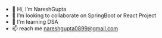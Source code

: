 - 👋 Hi, I’m NareshGupta
- 💞️ I’m looking to collaborate on SpringBoot or React Project
- 💞️ I'm learning DSA
- 📫  reach me nareshgupta0899@gmail.com

<!---
nareshgupta99/nareshgupta99 is a ✨ special ✨ repository because its `README.md` (this file) appears on your GitHub profile.
You can click the Preview link to take a look at your changes.
--->
